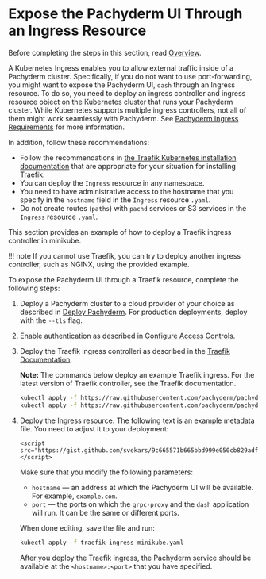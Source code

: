 # Expose the Pachyderm UI Through an Ingress Resource

Before completing the steps in this section, read
[Overview](../configure-external-access/).

A Kubernetes Ingress enables you to allow external traffic inside of a Pachyderm
cluster. Specifically, if you do not want to use port-forwarding, you might want
to expose the Pachyderm UI, `dash` through an Ingress resource. To do so, you
need to deploy an ingress controller and ingress resource object on the
Kubernetes cluster that runs your Pachyderm cluster. While Kubernetes supports
multiple ingress controllers, not all of them might work seamlessly with
Pachyderm. See
[Pachyderm Ingress Requirements](../configure-external-access/#pachyderm-ingress-requirements/)
for more information.

In addition, follow these recommendations:

-   Follow the recommendations in
    [the Traefik Kubernetes installation documentation](https://docs.traefik.io/v1.7/user-guide/kubernetes/#deploy-traefik-using-a-deployment-or-daemonset)
    that are appropriate for your situation for installing Traefik.
-   You can deploy the `Ingress` resource in any namespace.
-   You need to have administrative access to the hostname that you specify in
    the `hostname` field in the `Ingress` resource `.yaml`.
-   Do not create routes (`paths`) with `pachd` services or S3 services in the
    `Ingress` resource `.yaml`.

This section provides an example of how to deploy a Traefik ingress controller
in minikube.

!!! note If you cannot use Traefik, you can try to deploy another ingress
controller, such as NGINX, using the provided example.

To expose the Pachyderm UI through a Traefik resource, complete the following
steps:

1. Deploy a Pachyderm cluster to a cloud provider of your choice as described in
   [Deploy Pachyderm](../../deploy/). For production deployments, deploy with
   the `--tls` flag.
1. Enable authentication as described in
   [Configure Access Controls](../../../enterprise/auth/auth/).
1. Deploy the Traefik ingress controlleri as described in the
   [Traefik Documentation](https://docs.traefik.io/v1.7/user-guide/kubernetes/):

    **Note:** The commands below deploy an example Traefik ingress. For the
    latest version of Traefik controller, see the Traefik documentation.

    ```bash
    kubectl apply -f https://raw.githubusercontent.com/pachyderm/pachyderm/master/examples/traefik-ingress/roles.yaml
    kubectl apply -f https://raw.githubusercontent.com/pachyderm/pachyderm/master/examples/traefik-ingress/traefik-daemonset.yaml
    ```

1. Deploy the Ingress resource. The following text is an example metadata file.
   You need to adjust it to your deployment:

       <script src="https://gist.github.com/svekars/9c665571b665bbd999e050cb829adf2e.js"></script>

    Make sure that you modify the following parameters:

    - `hostname` — an address at which the Pachyderm UI will be available. For
      example, `example.com`.
    - `port` — the ports on which the `grpc-proxy` and the `dash` application
      will run. It can be the same or different ports.

    When done editing, save the file and run:

    ```bash
    kubectl apply -f traefik-ingress-minikube.yaml
    ```

    After you deploy the Traefik ingress, the Pachyderm service should be
    available at the `<hostname>:<port>` that you have specified.
